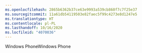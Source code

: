 ```yaml
---
ms.openlocfilehash: 2865b6362b37ce63e9993a539cb860f7c7f25e37
ms.sourcegitcommit: 11a61db54119503e82faec5f99c4273e8d1247e5
ms.translationtype: HT
ms.contentlocale: pl-PL
ms.lasthandoff: 10/16/2020
ms.locfileid: "4070036"
---
```

<span data-ttu-id="89226-101">Windows Phone</span><span class="sxs-lookup"><span data-stu-id="89226-101">Windows Phone</span></span>